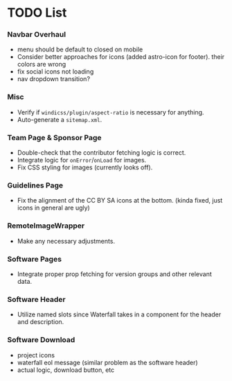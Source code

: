 # TODO List

### Navbar Overhaul

- menu should be default to closed on mobile
- Consider better approaches for icons (added astro-icon for footer). their colors are wrong
- fix social icons not loading
- nav dropdown transition?

### Misc

- Verify if `windicss/plugin/aspect-ratio` is necessary for anything.
- Auto-generate a `sitemap.xml`.

### Team Page & Sponsor Page

- Double-check that the contributor fetching logic is correct.
- Integrate logic for `onError`/`onLoad` for images.
- Fix CSS styling for images (currently looks off).

### Guidelines Page

- Fix the alignment of the CC BY SA icons at the bottom. (kinda fixed, just icons in general are ugly)

### RemoteImageWrapper

- Make any necessary adjustments.

### Software Pages

- Integrate proper prop fetching for version groups and other relevant data.

### Software Header

- Utilize named slots since Waterfall takes in a component for the header and description.

### Software Download

- project icons
- waterfall eol message (similar problem as the software header)
- actual logic, download button, etc
